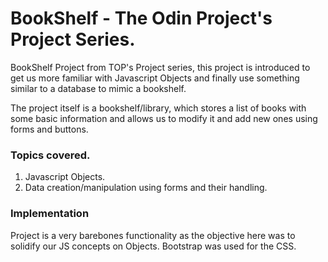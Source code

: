 # BookShelf - The Odin Project's Project Series.

BookShelf Project from TOP's Project series, this project is introduced to get us more familiar with Javascript Objects and finally use something similar to a database to mimic a bookshelf.

The project itself is a bookshelf/library, which stores a list of books with some basic information and allows us to modify it and add new ones using forms and buttons. 

### Topics covered.
1. Javascript Objects.
2. Data creation/manipulation using forms and their handling.


### Implementation

Project is a very barebones functionality as the objective here was to solidify our JS concepts on Objects. Bootstrap was used for the CSS.
